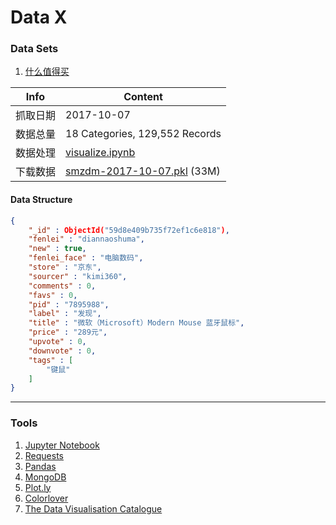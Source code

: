 Data X
===

### Data Sets

1. [什么值得买](http://www.smzdm.com/)


| Info | Content |
| ------------- | ------------- |
| 抓取日期  | 2017-10-07  |
| 数据总量  |   18 Categories, 129,552 Records |
| 数据处理  | [visualize.ipynb](Smzdm/visualize.ipynb) |
| 下载数据  | [smzdm-2017-10-07.pkl](Smzdm/smzdm-2017-10-07.pkl) (33M) |

#### Data Structure

```json
{
    "_id" : ObjectId("59d8e409b735f72ef1c6e818"),
    "fenlei" : "diannaoshuma",
    "new" : true,
    "fenlei_face" : "电脑数码",
    "store" : "京东",
    "sourcer" : "kimi360",
    "comments" : 0,
    "favs" : 0,
    "pid" : "7895988",
    "label" : "发现",
    "title" : "微软（Microsoft）Modern Mouse 蓝牙鼠标",
    "price" : "289元",
    "upvote" : 0,
    "downvote" : 0,
    "tags" : [ 
        "键鼠"
    ]
}
```

---

### Tools

1. [Jupyter Notebook](http://jupyter.org/)
2. [Requests](http://docs.python-requests.org/en/master/)
3. [Pandas](http://pandas.pydata.org/)
4. [MongoDB](https://docs.mongodb.com/manual/)
5. [Plot.ly](https://plot.ly/python/)
6. [Colorlover](https://plot.ly/ipython-notebooks/color-scales)
7. [The Data Visualisation Catalogue](https://datavizcatalogue.com/index.html)
